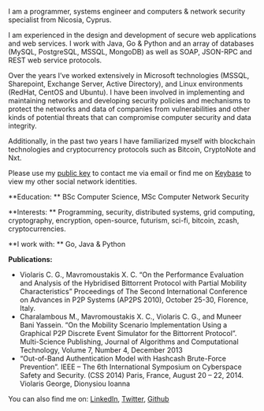 I am a programmer, systems engineer and computers & network security specialist from Nicosia, Cyprus.

I am experienced in the design and development of secure web applications and web services. I work with Java, Go & Python and an array of databases (MySQL, PostgreSQL, MSSQL, MongoDB) as well as SOAP, JSON-RPC and REST web service protocols.

Over the years I’ve worked extensively in Microsoft technologies (MSSQL, Sharepoint, Exchange Server, Active Directory), and Linux environments (RedHat, CentOS and Ubuntu). I have been involved in implementing and maintaining networks and developing security policies and mechanisms to protect the networks and data of companies from vulnerabilities and other kinds of potential threats that can compromise computer security and data integrity.

Additionally, in the past two years I have familiarized myself with blockchain technologies and cryptocurrency protocols such as Bitcoin, CryptoNote and Nxt.

Please use my [public key](https://keybase.io/violarisgeorge/pgp_keys.asc?fingerprint=5d7a2f741dfa44befb31ceca111a985e0e1d5e65) to contact me via email or find me on [Keybase](https://keybase.io/violarisgeorge) to view my other social network identities.

**Education: ** 
BSc Computer Science, MSc Computer Network Security

**Interests: ** 
Programming, security, distributed systems, grid computing, cryptography, encryption, open-source, futurism, sci-fi, bitcoin, zcash, cryptocurrencies.

**I work with: ** 
Go, Java & Python

**Publications:**
- Violaris C. G., Mavromoustakis X. C. “On the Performance Evaluation and Analysis of the Hybridised Bittorrent Protocol with Partial Mobility Characteristics” Proceedings of The Second International Conference on Advances in P2P Systems (AP2PS 2010), October 25-30, Florence, Italy.
- Charalambous M., Mavromoustakis X. C., Violaris C. G., and Muneer Bani Yassein. “On the Mobility Scenario Implementation Using a Graphical P2P Discrete Event Simulator for the Bittorrent Protocol”.  Multi-Science Publishing, Journal of Algorithms and Computational Technology, Volume 7, Number 4, December 2013
- “Out-of-Band Authentication Model with Hashcash Brute-Force Prevention”. IEEE – The 6th International Symposium on Cyberspace Safety and Security. (CSS 2014) Paris, France, August 20 – 22, 2014. Violaris George, Dionysiou Ioanna

You can also find me on: [LinkedIn](https://www.linkedin.com/in/georgeviolaris/ "George Violaris LinkedIn Profile"), [Twitter](https://twitter.com/violarisgeorge), [Github](https://github.com/violarisgeorge)
